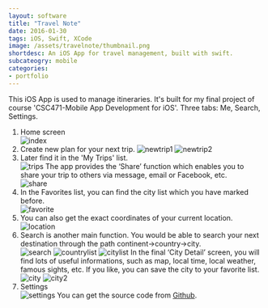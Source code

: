 ```yaml
---
layout: software
title: "Travel Note"
date: 2016-01-30
tags: iOS, Swift, XCode
image: /assets/travelnote/thumbnail.png
shortdesc: An iOS App for travel management, built with swift.
subcateogry: mobile
categories:
- portfolio
---
```


This iOS App is used to manage itineraries. It's built for my final project of course 'CSC471-Mobile App Development for iOS'. Three tabs: Me, Search, Settings.  
1. Home screen  
![index](/assets/travelnote/index.png "index")
2. Create new plan for your next trip.
![newtrip1](/assets/travelnote/newtrip1.png "newtrip1")
![newtrip2](/assets/travelnote/newtrip2.png "newtrip2")
3. Later find it in the 'My Trips' list.  
![trips](/assets/travelnote/trips.png "trips")
The app provides the ‘Share’ function which enables you to share your trip to others via message, email or Facebook, etc.  
![share](/assets/travelnote/share.png "share")
4. In the Favorites list, you can find the city list which you have marked before.  
![favorite](/assets/travelnote/favorite.png "favorite")
5. You can also get the exact coordinates of your current location.  
![location](/assets/travelnote/location.png "location")
6. Search is another main function. You would be able to search your next destination through the path continent->country->city.  
![search](/assets/travelnote/search.png "search")
![countrylist](/assets/travelnote/countrylist.png "countrylist")
![citylist](/assets/travelnote/citylist.png "citylist")
In the final ‘City Detail’ screen, you will find lots of useful informations, such as map, local time, local weather, famous sights, etc. If you like, you can save the city to your favorite list.  
![city](/assets/travelnote/city.png "city")
![city2](/assets/travelnote/city2.png "city2")
7. Settings  
![settings](/assets/travelnote/settings.png "settings")
You can get the source code from [Github](https://github.com/jojozhuang/Course/tree/master/CSC471/Project/RZHUANG.TourItinerary "Source Code").

